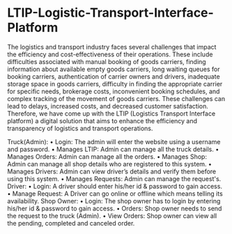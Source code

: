 # LTIP-Logistic-Transport-Interface-Platform

The logistics and transport industry faces several challenges that impact the efficiency and 
cost-effectiveness of their operations. These include difficulties associated with manual 
booking of goods carriers, finding information about available empty goods carriers, long 
waiting queues for booking carriers, authentication of carrier owners and drivers, 
inadequate storage space in goods carriers, difficulty in finding the appropriate carrier for
specific needs, brokerage costs, inconvenient booking schedules, and complex tracking of 
the movement of goods carriers. These challenges can lead to delays, increased costs, and 
decreased customer satisfaction. Therefore, we have come up with the LTIP (Logistics 
Transport Interface platform) a digital solution that aims to enhance the efficiency and
transparency of logistics and transport operations.

Truck(Admin):
• Login: The admin will enter the website using a username and password.
• Manages LTIP: Admin can manage all the truck details.
• Manages Orders: Admin can manage all the orders.
• Manages Shop: Admin can manage all shop details who are registered to this system.
• Manages Drivers: Admin can view driver’s details and verify them before using this system.
• Manages Requests: Admin can manage the request's.
Driver:
• Login: A driver should enter his/her id & password to gain access.
• Manage Request: A Driver can go online or offline which means telling its availability.
Shop Owner:
• Login: The shop owner has to login by entering his/her id & password to gain access.
• Orders: Shop owner needs to send the request to the truck (Admin).
• View Orders: Shop owner can view all the pending, completed and canceled order.

